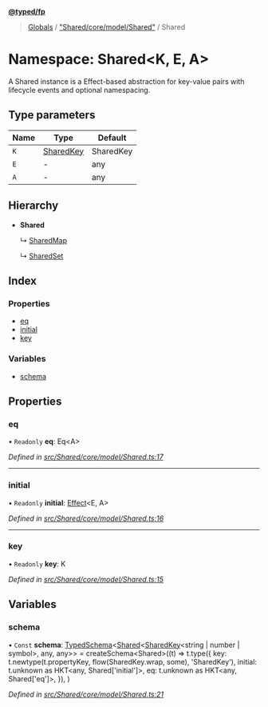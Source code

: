 **[@typed/fp](../README.md)**

> [Globals](../globals.md) / ["Shared/core/model/Shared"](_shared_core_model_shared_.md) / Shared

# Namespace: Shared\<K, E, A>

A Shared instance is a Effect-based abstraction for key-value pairs with lifecycle
events and optional namespacing.

## Type parameters

Name | Type | Default |
------ | ------ | ------ |
`K` | [SharedKey](_shared_core_model_sharedkey_.sharedkey.md) | SharedKey |
`E` | - | any |
`A` | - | any |

## Hierarchy

* **Shared**

  ↳ [SharedMap](../interfaces/_shared_map_sharedmap_.sharedmap.md)

  ↳ [SharedSet](../interfaces/_shared_set_sharedset_.sharedset.md)

## Index

### Properties

* [eq](_shared_core_model_shared_.shared.md#eq)
* [initial](_shared_core_model_shared_.shared.md#initial)
* [key](_shared_core_model_shared_.shared.md#key)

### Variables

* [schema](_shared_core_model_shared_.shared.md#schema)

## Properties

### eq

• `Readonly` **eq**: Eq\<A>

*Defined in [src/Shared/core/model/Shared.ts:17](https://github.com/TylorS/typed-fp/blob/6ccb290/src/Shared/core/model/Shared.ts#L17)*

___

### initial

• `Readonly` **initial**: [Effect](_effect_effect_.effect.md)\<E, A>

*Defined in [src/Shared/core/model/Shared.ts:16](https://github.com/TylorS/typed-fp/blob/6ccb290/src/Shared/core/model/Shared.ts#L16)*

___

### key

• `Readonly` **key**: K

*Defined in [src/Shared/core/model/Shared.ts:15](https://github.com/TylorS/typed-fp/blob/6ccb290/src/Shared/core/model/Shared.ts#L15)*

## Variables

### schema

• `Const` **schema**: [TypedSchema](../interfaces/_io_typedschema_.typedschema.md)\<[Shared](_shared_core_model_shared_.shared.md)\<[SharedKey](_shared_core_model_sharedkey_.sharedkey.md)\<string \| number \| symbol>, any, any>> = createSchema\<Shared>((t) => t.type({ key: t.newtype(t.propertyKey, flow(SharedKey.wrap, some), 'SharedKey'), initial: t.unknown as HKT\<any, Shared['initial']>, eq: t.unknown as HKT\<any, Shared['eq']>, }), )

*Defined in [src/Shared/core/model/Shared.ts:21](https://github.com/TylorS/typed-fp/blob/6ccb290/src/Shared/core/model/Shared.ts#L21)*
